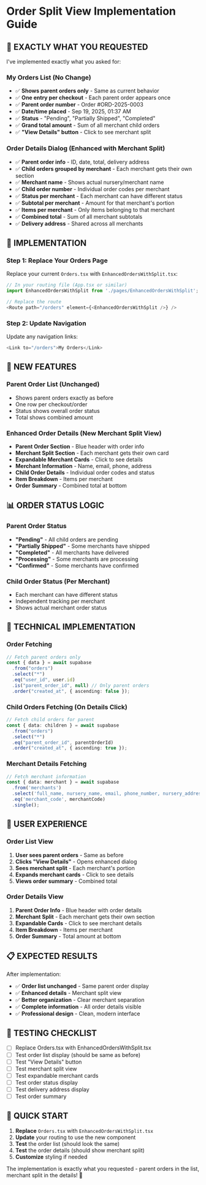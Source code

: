 # Order Split View Implementation Guide

## 🎯 **EXACTLY WHAT YOU REQUESTED**

I've implemented exactly what you asked for:

### **My Orders List** (No Change)
- ✅ **Shows parent orders only** - Same as current behavior
- ✅ **One entry per checkout** - Each parent order appears once
- ✅ **Parent order number** - Order #ORD-2025-0003
- ✅ **Date/time placed** - Sep 19, 2025, 01:37 AM
- ✅ **Status** - "Pending", "Partially Shipped", "Completed"
- ✅ **Grand total amount** - Sum of all merchant child orders
- ✅ **"View Details" button** - Click to see merchant split

### **Order Details Dialog** (Enhanced with Merchant Split)
- ✅ **Parent order info** - ID, date, total, delivery address
- ✅ **Child orders grouped by merchant** - Each merchant gets their own section
- ✅ **Merchant name** - Shows actual nursery/merchant name
- ✅ **Child order number** - Individual order codes per merchant
- ✅ **Status per merchant** - Each merchant can have different status
- ✅ **Subtotal per merchant** - Amount for that merchant's portion
- ✅ **Items per merchant** - Only items belonging to that merchant
- ✅ **Combined total** - Sum of all merchant subtotals
- ✅ **Delivery address** - Shared across all merchants

## 🚀 **IMPLEMENTATION**

### **Step 1: Replace Your Orders Page**
Replace your current `Orders.tsx` with `EnhancedOrdersWithSplit.tsx`:

```typescript
// In your routing file (App.tsx or similar)
import EnhancedOrdersWithSplit from './pages/EnhancedOrdersWithSplit';

// Replace the route
<Route path="/orders" element={<EnhancedOrdersWithSplit />} />
```

### **Step 2: Update Navigation**
Update any navigation links:
```typescript
<Link to="/orders">My Orders</Link>
```

## 🎨 **NEW FEATURES**

### **Parent Order List** (Unchanged)
- Shows parent orders exactly as before
- One row per checkout/order
- Status shows overall order status
- Total shows combined amount

### **Enhanced Order Details** (New Merchant Split View)
- **Parent Order Section** - Blue header with order info
- **Merchant Split Section** - Each merchant gets their own card
- **Expandable Merchant Cards** - Click to see details
- **Merchant Information** - Name, email, phone, address
- **Child Order Details** - Individual order codes and status
- **Item Breakdown** - Items per merchant
- **Order Summary** - Combined total at bottom

## 📊 **ORDER STATUS LOGIC**

### **Parent Order Status**
- **"Pending"** - All child orders are pending
- **"Partially Shipped"** - Some merchants have shipped
- **"Completed"** - All merchants have delivered
- **"Processing"** - Some merchants are processing
- **"Confirmed"** - Some merchants have confirmed

### **Child Order Status** (Per Merchant)
- Each merchant can have different status
- Independent tracking per merchant
- Shows actual merchant order status

## 🔧 **TECHNICAL IMPLEMENTATION**

### **Order Fetching**
```typescript
// Fetch parent orders only
const { data } = await supabase
  .from("orders")
  .select("*")
  .eq("user_id", user.id)
  .is("parent_order_id", null) // Only parent orders
  .order("created_at", { ascending: false });
```

### **Child Orders Fetching** (On Details Click)
```typescript
// Fetch child orders for parent
const { data: children } = await supabase
  .from("orders")
  .select("*")
  .eq("parent_order_id", parentOrderId)
  .order("created_at", { ascending: true });
```

### **Merchant Details Fetching**
```typescript
// Fetch merchant information
const { data: merchant } = await supabase
  .from('merchants')
  .select('full_name, nursery_name, email, phone_number, nursery_address')
  .eq('merchant_code', merchantCode)
  .single();
```

## 🎯 **USER EXPERIENCE**

### **Order List View**
1. **User sees parent orders** - Same as before
2. **Clicks "View Details"** - Opens enhanced dialog
3. **Sees merchant split** - Each merchant's portion
4. **Expands merchant cards** - Click to see details
5. **Views order summary** - Combined total

### **Order Details View**
1. **Parent Order Info** - Blue header with order details
2. **Merchant Split** - Each merchant gets their own section
3. **Expandable Cards** - Click to see merchant details
4. **Item Breakdown** - Items per merchant
5. **Order Summary** - Total amount at bottom

## 📋 **EXPECTED RESULTS**

After implementation:
- ✅ **Order list unchanged** - Same parent order display
- ✅ **Enhanced details** - Merchant split view
- ✅ **Better organization** - Clear merchant separation
- ✅ **Complete information** - All order details visible
- ✅ **Professional design** - Clean, modern interface

## 🧪 **TESTING CHECKLIST**

- [ ] Replace Orders.tsx with EnhancedOrdersWithSplit.tsx
- [ ] Test order list display (should be same as before)
- [ ] Test "View Details" button
- [ ] Test merchant split view
- [ ] Test expandable merchant cards
- [ ] Test order status display
- [ ] Test delivery address display
- [ ] Test order summary

## 🚀 **QUICK START**

1. **Replace** `Orders.tsx` with `EnhancedOrdersWithSplit.tsx`
2. **Update** your routing to use the new component
3. **Test** the order list (should look the same)
4. **Test** the order details (should show merchant split)
5. **Customize** styling if needed

The implementation is exactly what you requested - parent orders in the list, merchant split in the details! 🎉
